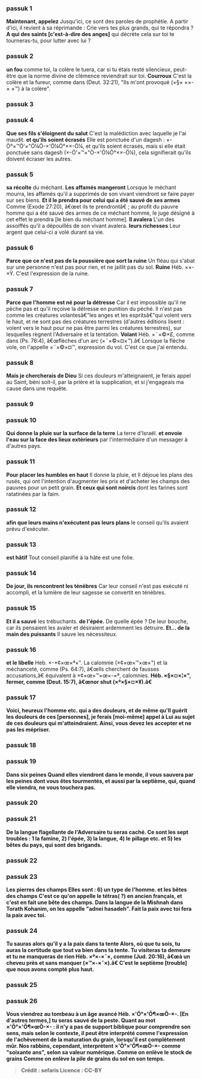 
### passuk 1
<b>Maintenant, appelez</b> Jusqu'ici, ce sont des paroles de prophétie. A partir d'ici, il revient à sa réprimande : Crie vers tes plus grands, qui te répondra ?
<b>A qui des saints [c'est-à-dire des anges]</b> qui décrète cela sur toi te tourneras-tu, pour lutter avec lui ?

### passuk 2
<b>un fou</b> comme toi, la colère le tuera, car si tu étais resté silencieux, peut-être que la norme divine de clémence reviendrait sur toi.
<b>Courroux</b> C'est la colère et la fureur, comme dans (Deut. 32:21), "Ils m'ont provoqué (×§× ××-× ×™) à la colère".

### passuk 3

### passuk 4
<b>Que ses fils s'éloignent du salut</b> C'est la malédiction avec laquelle je l'ai maudit.
<b>et qu'ils soient écrasés</b> Elle est ponctuée d'un dagesh : ×-Ö°×™Ö'×"Ö¼Ö-×'Ö¼Ö°××-Ö¼, et qu'ils soient écrasés, mais si elle était ponctuée sans dagesh (×-Ö'×™×"Ö-×'Ö¼Ö°××-Ö¼), cela signifierait qu'ils doivent écraser les autres.

### passuk 5
<b>sa récolte</b> du méchant.
<b>Les affamés mangeront</b> Lorsque le méchant mourra, les affamés qu'il a supprimés de son vivant viendront se faire payer sur ses biens.
<b>Et il le prendra pour celui qui a été sauvé de ses armes</b> Comme (Exode 27:20), â€œet ils te prendrontâ€ ; au profit du pauvre homme qui a été sauvé des armes de ce méchant homme, le juge désigné à cet effet le prendra [le bien du méchant homme].
<b>Il avalera</b> L'un des assoiffés qu'il a dépouillés de son vivant avalera.
<b>leurs richesses</b> Leur argent que celui-ci a volé durant sa vie.

### passuk 6
<b>Parce que ce n'est pas de la poussière que sort la ruine</b> Un fléau qui s'abat sur une personne n'est pas pour rien, et ne jaillit pas du sol.
<b>Ruine</b> Héb. ××-×Ÿ. C'est l'expression de la ruine.

### passuk 7
<b>Parce que l'homme est né pour la détresse</b> Car il est impossible qu'il ne pèche pas et qu'il reçoive la détresse en punition du péché. Il n'est pas comme les créatures volantesâ€"les anges et les espritsâ€"qui volent vers le haut, et ne sont pas des créatures terrestres (d'autres éditions lisent : volent vers le haut pour ne pas être parmi les créatures terrestres), sur lesquelles règnent l'Adversaire et la tentation.
<b>Volant</b> Héb. ×¨×©×£, comme dans (Ps. 76:4), â€œflèches d'un arc (×¨×©×¤×™).â€ Lorsque la flèche vole, on l'appelle ×¨×©×¤™, expression du vol. C'est ce que j'ai entendu.

### passuk 8
<b>Mais je chercherais de Dieu</b> Si ces douleurs m'atteignaient, je ferais appel au Saint, béni soit-il, par la prière et la supplication, et si j'engageais ma cause dans une requête.

### passuk 9

### passuk 10
<b>Qui donne la pluie sur la surface de la terre</b> La terre d'Israël.
<b>et envoie l'eau sur la face des lieux extérieurs</b> par l'intermédiaire d'un messager à d'autres pays.

### passuk 11
<b>Pour placer les humbles en haut</b> Il donne la pluie, et Il déjoue les plans des rusés, qui ont l'intention d'augmenter les prix et d'acheter les champs des pauvres pour un petit grain.
<b>Et ceux qui sont noircis</b> dont les farines sont ratatinées par la faim.

### passuk 12
<b>afin que leurs mains n'exécutent pas leurs plans</b> le conseil qu'ils avaient prévu d'exécuter.

### passuk 13
<b>est hâtif</b> Tout conseil planifié à la hâte est une folie.

### passuk 14
<b>De jour, ils rencontrent les ténèbres</b> Car leur conseil n'est pas exécuté ni accompli, et la lumière de leur sagesse se convertit en ténèbres.

### passuk 15
<b>Et il a sauvé</b> les trébuchants.
<b>de l'épée.</b> De quelle épée ? De leur bouche, car ils pensaient les avaler et désiraient ardemment les détruire.
<b>Et... de la main des puissants</b> Il sauve les nécessiteux.

### passuk 16
<b>et le libelle</b> Heb. ×-×¢×œ×ª×". La calomnie (×¢×œ×™×œ×") et la méchanceté, comme (Ps. 64:7), â€œIls cherchent de fausses accusations,â€ équivalent à ×¢×œ×™×œ×-×ª, calomnies.
<b>Héb. ×§×¤×¦×", fermer, comme (Deut. 15:7), â€œnor shut (×ª×§×¤×¥).â€

### passuk 17
<b>Voici, heureux l'homme etc.</b> qui a des douleurs, et de même qu'Il guérit les douleurs de ces [personnes], je ferais [moi-même] appel à Lui au sujet de ces douleurs qui m'atteindraient. Ainsi, vous devez les accepter et ne pas les mépriser.

### passuk 18

### passuk 19
<b>Dans six peines</b> Quand elles viendront dans le monde, il vous sauvera par les peines dont vous êtes tourmentés, et aussi par la septième, qui, quand elle viendra, ne vous touchera pas.

### passuk 20

### passuk 21
<b>De la langue flagellante</b> de l'Adversaire tu seras caché. Ce sont les sept troubles : 1 la famine, 2) l'épée, 3) la langue, 4) le pillage etc. et 5) les bêtes du pays, qui sont des brigands.

### passuk 22

### passuk 23
<b>Les pierres des champs</b> Elles sont : 6) un type de l'homme.
<b>et les bêtes des champs</b> C'est ce qu'on appelle le tétras( ?) en ancien français, et c'est en fait une bête des champs. Dans la langue de la Mishnah dans Torath Kohanim, on les appelle "adnei hasadeh".
<b>Fait la paix avec toi</b> fera la paix avec toi.

### passuk 24
<b>Tu sauras alors qu'il y a la paix dans ta tente</b> Alors, où que tu sois, tu auras la certitude que tout va bien dans ta tente.
<b>Tu visiteras ta demeure et tu ne manqueras de rien</b> Héb. ×ª×-×˜×, comme (Jud. 20:16), â€œà un cheveu près et sans manquer (×™×-×˜×).â€ C'est le septième [trouble] que nous avons compté plus haut.

### passuk 25

### passuk 26
<b>Vous viendrez au tombeau à un âge avancé</b> Héb. ×'Ö°×'Ö¶×œÖ-×-. [En d'autres termes,] tu seras sauvé de la peste. Quant au mot ×'Ö°×'Ö¶×œÖ-×- : il n'y a pas de support biblique pour comprendre son sens, mais selon le contexte, il peut être interprété comme l'expression de l'achèvement de la maturation du grain, lorsqu'il est complètement mûr. Nos rabbins, cependant, interprètent ×'Ö°×'Ö¶×œÖ-×- comme "soixante ans", selon sa valeur numérique.
<b>Comme on enlève le stock de grains</b> Comme on enlève la pile de grains du sol en son temps.

>Crédit : sefaris
>Licence : CC-BY